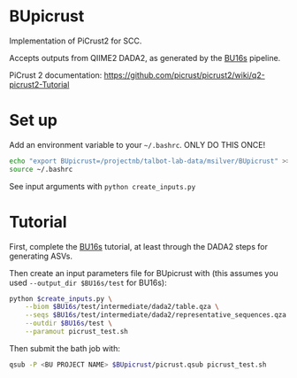 # BUpicrust
Implementation of PiCrust2 for SCC.

Accepts outputs from QIIME2 DADA2, as generated by the [BU16s](https://github.com/Boston-University-Microbiome-Initiative/BU16s) pipeline.

PiCrust 2 documentation: https://github.com/picrust/picrust2/wiki/q2-picrust2-Tutorial

# Set up
Add an environment variable to your `~/.bashrc`. ONLY DO THIS ONCE!
```bash
echo "export BUpicrust=/projectnb/talbot-lab-data/msilver/BUpicrust" >> ~/.bashrc
source ~/.bashrc
```
See input arguments with `python create_inputs.py`

# Tutorial
First, complete the [BU16s](https://github.com/Boston-University-Microbiome-Initiative/BU16s) tutorial, at least through the DADA2 steps for generating ASVs.

Then create an input parameters file for BUpicrust with (this assumes you used `--output_dir $BU16s/test` for BU16s):
```bash
python $create_inputs.py \
    --biom $BU16s/test/intermediate/dada2/table.qza \
    --seqs $BU16s/test/intermediate/dada2/representative_sequences.qza \
    --outdir $BU16s/test \
    --paramout picrust_test.sh
```

Then submit the bath job with:
```bash
qsub -P <BU PROJECT NAME> $BUpicrust/picrust.qsub picrust_test.sh
```